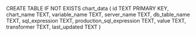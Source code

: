 CREATE TABLE IF NOT EXISTS chart_data (
  id TEXT PRIMARY KEY,
  chart_name TEXT,
  variable_name TEXT,
  server_name TEXT,
  db_table_name TEXT,
  sql_expression TEXT,
  production_sql_expression TEXT,
  value TEXT,
  transformer TEXT,
  last_updated TEXT
)
